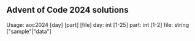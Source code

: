 ## Advent of Code 2024 solutions

Usage: aoc2024 [day] [part] [file]
    day: int [1-25]
    part: int [1-2]
    file: string ["sample"|"data"]
